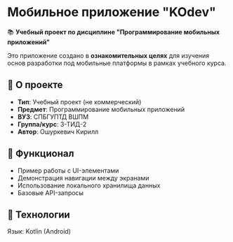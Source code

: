 # Мобильное приложение "KOdev"  

📚 **Учебный проект по дисциплине "Программирование мобильных приложений"**  

Это приложение создано в **ознакомительных целях** для изучения основ разработки под мобильные платформы в рамках учебного курса.  

## 📱 О проекте  
- **Тип**: Учебный проект (не коммерческий)  
- **Предмет**: Программирование мобильных приложений  
- **ВУЗ**: СПБГУПТД ВШПМ
- **Группа/курс**: 3-ТИД-2
- **Автор**: Ошуркевич Кирилл

## 🔹 Функционал
- Пример работы с UI-элементами
- Демонстрация навигации между экранами
- Использование локального хранилища данных
- Базовые API-запросы

## 🔹 Технологии
Язык: Kotlin (Android)
